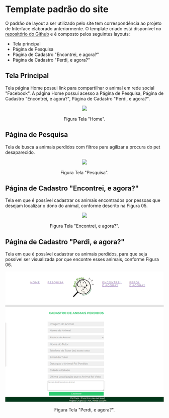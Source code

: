 # Template padrão do site

O padrão de layout a ser utilizado pelo site tem correspondência ao projeto de Interface elaborado anteriormente. O template criado está disponível no [repositório do Github](https://github.com/ICEI-PUC-Minas-PMV-ADS/pmv-ads-2022-1-e1-proj-web-t2-face-pet/tree/main/src/projeto_facepet) e é composto pelos seguintes layouts: 
-	Tela principal
-	Página de Pesquisa
-	Página de Cadastro "Encontrei, e agora?"
-	Página de Cadastro "Perdi, e agora?"

## Tela Principal
Tela página Home possui link para compartilhar o animal em rede social "Facebook". 
A página Home possui acesso a Página de Pesquisa, Página de Cadastro "Encontrei, e agora?", Página de Cadastro "Perdi, e agora?".

<p align="center">
<img src="https://github.com/ICEI-PUC-Minas-PMV-ADS/pmv-ads-2022-1-e1-proj-web-t2-face-pet/blob/d4cbca35a470bb8aaaec1046b95af876e4af72e5/docs/Template-padra%CC%83o-Home.png"
     </p>

<p align="center"> Figura Tela "Home". </p>

## Página de Pesquisa
Tela de busca a animais perdidos com filtros para agilizar a procura do pet desaparecido. 

<p align="center">
<img src="https://github.com/ICEI-PUC-Minas-PMV-ADS/pmv-ads-2022-1-e1-proj-web-t2-face-pet/blob/9fb65706c4e42529c9d3cde89b50e1e1f7ae7d61/docs/img/Captura%20de%20ecr%C3%A3%202022-06-03%20231032.png"
     </p>

<p align="center"> Figura Tela "Pesquisa". </p>
                                           
## Página de Cadastro "Encontrei, e agora?"
Tela em que é possível cadastrar os animais encontrados por pessoas que desejam localizar o dono do animal, conforme descrito na Figura 05.

<p align="center">
<img src="https://user-images.githubusercontent.com/100412134/172958365-85883fa1-a7be-46c7-aedd-2f5c572d6f71.png")
 </p>

<p align="center"> Figura Tela "Encontrei, e agora?". </p>  

## Página de Cadastro "Perdi, e agora?"

Tela em que é possível cadastrar os animais perdidos, para que seja possível ser visualizada por que encontre esses animais, conforme Figura 06.

<p align="center">
<img src="https://github.com/ICEI-PUC-Minas-PMV-ADS/pmv-ads-2022-1-e1-proj-web-t2-face-pet/blob/main/docs/img/perdi_agora.png")
 </p>

<p align="center"> Figura Tela "Perdi, e agora?". </p>  
